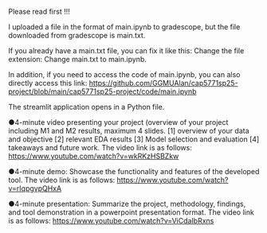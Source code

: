 Please read first !!!

I uploaded a file in the format of main.ipynb to gradescope, but the file downloaded from gradescope is main.txt.

If you already have a main.txt file, you can fix it like this: Change the file extension: Change main.txt to main.ipynb.

In addition, if you need to access the code of main.ipynb, you can also directly access this link: https://github.com/GGMUAlan/cap5771sp25-project/blob/main/cap5771sp25-project/code/main.ipynb


The streamlit application opens in a Python file.


●4-minute video presenting your project (overview of your project including M1 and M2 results, maximum 4 slides. [1] overview of your data and objective [2] relevant EDA results [3] Model selection and evaluation [4] takeaways and future work. 
The video link is as follows:
https://www.youtube.com/watch?v=wkRKzHSBZkw

●4-minute demo: Showcase the functionality and features of the developed tool.
The video link is as follows:
https://www.youtube.com/watch?v=rIqpgvpQHxA


●4-minute presentation: Summarize the project, methodology, findings, and tool demonstration in a powerpoint presentation format.
The video link is as follows:
https://www.youtube.com/watch?v=ViCdaIbRxns
